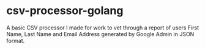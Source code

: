 # csv-processor-golang
A basic CSV processor I made for work to vet through a report of users First Name, Last Name and Email Address generated by Google Admin in JSON format.
